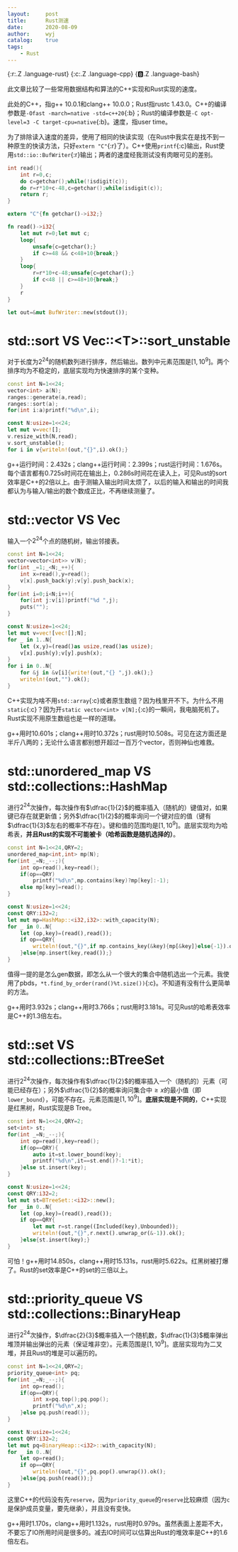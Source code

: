 ```yaml
---
layout:		post
title:		Rust测速
date:		2020-08-09
author:		wyj
catalog:	true
tags:
    - Rust
---
```


{:r:.Z .language-rust}
{:c:.Z .language-cpp}
{:b:.Z .language-bash}

此文章比较了一些常用数据结构和算法的C++实现和Rust实现的速度。

此处的C++，指g++ 10.0.1和clang++ 10.0.0；Rust指rustc 1.43.0。C++的编译参数是`-Ofast -march=native -std=c++20`{:b}；Rust的编译参数是`-C opt-level=3 -C target-cpu=native`{:b}。速度，指user time。

为了排除读入速度的差异，使用了相同的快读实现（在Rust中我实在是找不到一种原生的快读方法，只好`extern "C"`{:r}了）。C++使用`printf`{:c}输出，Rust使用`std::io::BufWriter`{:r}输出；两者的速度经我测试没有肉眼可见的差别。

```cpp
int read(){
	int r=0,c;
	do c=getchar();while(!isdigit(c));
	do r=r*10+c-48,c=getchar();while(isdigit(c));
	return r;
}
```

```rust
extern "C"{fn getchar()->i32;}

fn read()->i32{
	let mut r=0;let mut c;
	loop{
		unsafe{c=getchar();}
		if c>=48 && c<48+10{break;}
	}
	loop{
		r=r*10+c-48;unsafe{c=getchar();}
		if c<48 || c>=48+10{break;}
	}
	r
}

let	out=&mut BufWriter::new(stdout());
```

# std::sort VS Vec::&lt;T&gt;::sort_unstable

对于长度为$2^{24}$的随机数列进行排序，然后输出。数列中元素范围是$[1,10^9]$。两个排序均为不稳定的，底层实现均为快速排序的某个变种。

```cpp
const int N=1<<24;
vector<int> a(N);
ranges::generate(a,read);
ranges::sort(a);
for(int i:a)printf("%d\n",i);
```

```rust
const N:usize=1<<24;
let mut v=vec![];
v.resize_with(N,read);
v.sort_unstable();
for i in v{writeln!(out,"{}",i).ok();}
```

g++运行时间：2.432s；clang++运行时间：2.399s；rust运行时间：1.676s。每个语言都有0.725s时间花在输出上，0.286s时间花在读入上，可见Rust的sort效率是C++的2倍以上。由于测输入输出时间太烦了，以后的输入和输出的时间我都认为与输入/输出的数个数成正比，不再继续测量了。

# std::vector VS Vec

输入一个$2^{24}$个点的随机树，输出邻接表。

```cpp
const int N=1<<24;
vector<vector<int>> v(N);
for(int _=1;_<N;_++){
	int x=read(),y=read();
	v[x].push_back(y);v[y].push_back(x);
}
for(int i=0;i<N;i++){
	for(int j:v[i])printf("%d ",j);
	puts("");
}
```

```rust
const N:usize=1<<24;
let mut v=vec![vec![];N];
for _ in 1..N{
	let (x,y)=(read()as usize,read()as usize);
	v[x].push(y);v[y].push(x);
}
for i in 0..N{
	for &j in &v[i]{write!(out,"{} ",j).ok();}
	writeln!(out,"").ok();
}
```

C++实现为啥不用`std::array`{:c}或者原生数组？因为栈里开不下。为什么不用`static`{:c}？因为开`static vector<int> v[N];`{:c}的一瞬间，我电脑死机了。Rust实现不用原生数组也是一样的道理。

g++用时10.601s；clang++用时10.372s；rust用时10.508s。可见在这方面还是半斤八两的；无论什么语言都别想开超过一百万个vector，否则神仙也难救。

# std::unordered_map VS std::collections::HashMap

进行$2^{24}$次操作，每次操作有$\dfrac{1}{2}$的概率插入（随机的）键值对，如果键已存在就更新值；另外$\dfrac{1}{2}$的概率询问一个键对应的值（键有$\dfrac{1}{3}$左右的概率不存在）。键和值的范围均是$[1,10^9]$。底层实现均为哈希表，**并且Rust的实现不可能被卡（哈希函数是随机选择的）**。

```cpp
const int N=1<<24,QRY=2;
unordered_map<int,int> mp(N);
for(int _=N;_--;){
	int op=read(),key=read();
	if(op==QRY)
		printf("%d\n",mp.contains(key)?mp[key]:-1);
	else mp[key]=read();
}
```

```rust
const N:usize=1<<24;
const QRY:i32=2;
let mut mp=HashMap::<i32,i32>::with_capacity(N);
for _ in 0..N{
	let (op,key)=(read(),read());
	if op==QRY{
		writeln!(out,"{}",if mp.contains_key(&key){mp[&key]}else{-1}).ok();
	}else{mp.insert(key,read());}
}
```
值得一提的是怎么gen数据，即怎么从一个很大的集合中随机选出一个元素。我使用了pbds，`*t.find_by_order(rand()%t.size())`{:c}。不知道有没有什么更简单的方法。

g++用时3.932s；clang++用时3.766s；rust用时3.181s。可见Rust的哈希表效率是C++的1.3倍左右。

# std::set VS std::collections::BTreeSet

进行$2^{24}$次操作，每次操作有$\dfrac{1}{2}$的概率插入一个（随机的）元素（可能已经存在）；另外$\dfrac{1}{2}$的概率询问集合中$\ge x$的最小值（即`lower_bound`），可能不存在。元素范围是$[1,10^9]$。**底层实现是不同的**，C++实现是红黑树，Rust实现是B Tree。

```cpp
const int N=1<<24,QRY=2;
set<int> st;
for(int _=N;_--;){
	int op=read(),key=read();
	if(op==QRY){
		auto it=st.lower_bound(key);
		printf("%d\n",it==st.end()?-1:*it);
	}else st.insert(key);
}
```

```rust
const N:usize=1<<24;
const QRY:i32=2;
let mut st=BTreeSet::<i32>::new();
for _ in 0..N{
	let (op,key)=(read(),read());
	if op==QRY{
		let mut r=st.range((Included(key),Unbounded));
		writeln!(out,"{}",r.next().unwrap_or(&-1)).ok();
	}else{st.insert(key);}
}
```

可怕！g++用时14.850s，clang++用时15.131s，rust用时5.622s。红黑树被打爆了。Rust的set效率是C++的set的三倍以上。

# std::priority_queue VS std::collections::BinaryHeap

进行$2^{24}$次操作，$\dfrac{2}{3}$概率插入一个随机数，$\dfrac{1}{3}$概率弹出堆顶并输出弹出的元素（保证堆非空）。元素范围是$[1,10^9]$。底层实现均为二叉堆，并且Rust的堆是可以遍历的。

```cpp
const int N=1<<24,QRY=2;
priority_queue<int> pq;
for(int _=N;_--;){
	int op=read();
	if(op==QRY){
		int x=pq.top();pq.pop();
		printf("%d\n",x);
	}else pq.push(read());
}
```

```rust
const N:usize=1<<24;
const QRY:i32=2;
let mut pq=BinaryHeap::<i32>::with_capacity(N);
for _ in 0..N{
	let op=read();
	if op==QRY{
		writeln!(out,"{}",pq.pop().unwrap()).ok();
	}else{pq.push(read());}
}
```

这里C++的代码没有先`reserve`，因为`priority_queue`的`reserve`比较麻烦（因为`c`是保护成员变量，要先继承），并且没有变快。

g++用时1.170s，clang++用时1.132s，rust用时0.979s。虽然表面上差距不大，不要忘了IO所用时间是很多的。减去IO时间可以估算出Rust的堆效率是C++的1.6倍左右。
